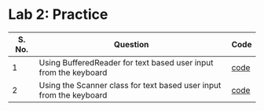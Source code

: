# Lab 2: Practice

| S. No. | Question | Code |
| ------ | -------- | ---- |
| 1 | Using BufferedReader for text based user input from the keyboard | [code](src/BufferedReaderExample.java) |
| 2 | Using the Scanner class for text based user input from the keyboard | [code](src/ScannerExample.java) |